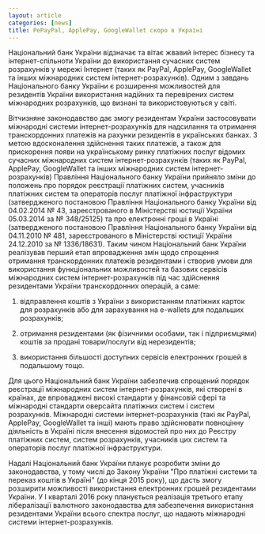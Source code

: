 ```yaml
---
layout: article
categories: [news]
title: РеPayPal, ApplePay, GoogleWallet скоро в Україні
---
```

Національний банк України відзначає та вітає жвавий інтерес бізнесу та інтернет-спільноти України до використання 
сучасних систем розрахунків у мережі Інтернет (таких як PayPal, ApplePay, GoogleWallet та інших міжнародних систем 
інтернет-розрахунків). Одним з завдань Національного банку України є розширення можливостей для резидентів України 
використання надійних 
та перевірених систем міжнародних розрахунків, що визнані та використовуються у світі.
 
Вітчизняне законодавство дає змогу резидентам України застосовувати міжнародні системи інтернет-розрахунків для 
надсилання та отримання транскордонних платежів на рахунки резидентів в українських банках. З метою вдосконалення 
здійснення таких платежів, а також для прискорення появи на українському ринку платіжних послуг відомих сучасних 
міжнародних систем інтернет-розрахунків (таких як PayPal, ApplePay, GoogleWallet та інших міжнародних систем 
інтернет-розрахунків) Правління Національного банку України прийняло зміни до положень про порядок реєстрації 
платіжних систем, учасників платіжних систем та операторів послуг платіжної інфраструктури (затвердженого постановою
Правління Національного банку України від 04.02.2014 № 43, зареєстрованого в Міністерстві юстиції України 05.03.2014 
за № 348/25125) та про електронні гроші в Україні (затвердженого постановою Правління Національного банку України 
від 04.11.2010 № 481, зареєстрованого в Міністерстві юстиції України 24.12.2010 за № 1336/18631). Таким чином 
Національний банк України реалізував перший етап впровадження змін щодо спрощення отримання транскордонних 
платежів резидентами і створив умови для використання функціональних можливостей та базових сервісів міжнародних 
систем інтернет-розрахунків під час здійснення резидентами України транскордонних операцій, а саме:

1) відправлення коштів з України з використанням платіжних карток для розрахунків або для зарахування на e-wallets 
для подальших розрахунків;

2) отримання резидентами (як фізичними особами, так і підприємцями) коштів за продані товари/послуги від нерезидентів;

3) використання більшості доступних сервісів електронних грошей в подальшому тощо.
 
Для цього Національний банк України забезпечив спрощений порядок реєстрації міжнародних систем інтернет-розрахунків,
які створені в країнах, де впроваджені високі стандарти у фінансовій сфері та міжнародні стандарти оверсайта платіжних 
систем і систем розрахунків. Міжнародні системи інтернет-розрахунків (такі як PayPal, ApplePay, GoogleWallet та інші) 
мають право здійснювати повноцінну діяльність в Україні після внесення відомостей про них до Реєстру платіжних систем, 
систем розрахунків, учасників цих систем та операторів послуг платіжної інфраструктури.
 
Надалі Національний банк України планує розробити зміни до законодавства, у тому числі до Закону України "Про платіжні 
системи та переказ коштів в Україні" (до кінця 2015 року), що дасть змогу розширити можливості використання електронних 
грошей резидентами України. У I кварталі 2016 року планується реалізація третього етапу лібералізації валютного 
законодавства для забезпечення використання резидентами України всього спектра послуг, що надають міжнародні системи 
інтернет-розрахунків.
